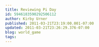 ```yaml
---
title: Reviewing Pi Day
id: 5946183590292506112
author: Kirby Urner
published: 2011-03-21T23:19:00.001-07:00
updated: 2011-03-21T23:26:29.376-07:00
blog: world_game
tags: 
---
```


